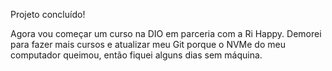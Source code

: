 Projeto concluído!

Agora vou começar um curso na DIO em parceria com a Ri Happy.
Demorei para fazer mais cursos e atualizar meu Git porque o NVMe do meu computador queimou, então fiquei alguns dias sem máquina.
